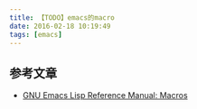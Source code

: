 ```yaml
---
title: 【TODO】emacs的macro
date: 2016-02-18 10:19:49
tags: [emacs]
---
```




## 参考文章
- [GNU Emacs Lisp Reference Manual: Macros](http://www.gnu.org/software/emacs/manual/html_node/elisp/Macros.html#Macros)
